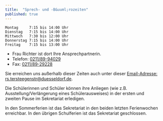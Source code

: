 ```yaml
---
title:  "Sprech- und -B&uuml;rozeiten"
published: true
---
```


	Montag     7:15 bis 14:00 Uhr
	Dienstag   7:15 bis 14:00 Uhr
	Mittwoch   7:30 bis 12:00 Uhr
	Donnerstag 7:15 bis 14:00 Uhr
	Freitag    7:15 bis 13:00 Uhr

- Frau Richter ist dort Ihre Ansprechpartnerin.
- Telefon: [0211/89-94029](tel:+492118994029)
- Fax: [0211/89-29228](tel:+492118929228)

Sie erreichen uns au&szlig;erhalb dieser Zeiten auch unter dieser [Email-Adresse: rs.tersteegenstr@duesseldorf.de](mailto:rs.tersteegenstr@duesseldorf.de).

Die Sch&uuml;lerinnen und Sch&uuml;ler k&ouml;nnen ihre Anliegen (wie z.B. Ausstellung/Verl&auml;ngerung eines Sch&uuml;lerausweises) in der ersten und zweiten Pause im Sekretariat erledigen.

In den Sommerferien ist das Sekretariat in den beiden letzten Ferienwochen erreichbar. In den &uuml;brigen Schulferien ist das Sekretariat geschlossen.
